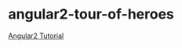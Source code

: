 # angular2-tour-of-heroes

[Angular2 Tutorial](https://angular.io/docs/ts/latest/tutorial/toh-pt1.html)
